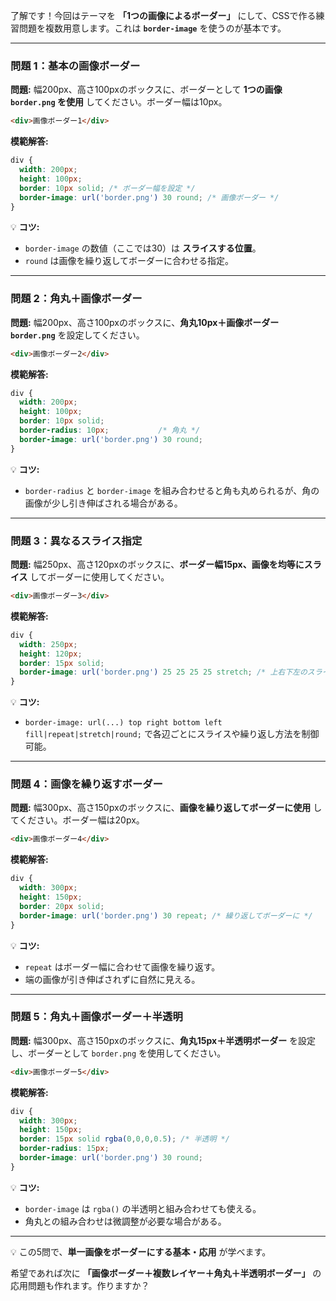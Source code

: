 了解です！今回はテーマを **「1つの画像によるボーダー」** にして、CSSで作る練習問題を複数用意します。これは **`border-image`** を使うのが基本です。

---

### 問題 1：基本の画像ボーダー

**問題:**
幅200px、高さ100pxのボックスに、ボーダーとして **1つの画像 `border.png` を使用** してください。ボーダー幅は10px。

```html
<div>画像ボーダー1</div>
```

**模範解答:**

```css
div {
  width: 200px;
  height: 100px;
  border: 10px solid; /* ボーダー幅を設定 */
  border-image: url('border.png') 30 round; /* 画像ボーダー */
}
```

💡 **コツ:**

* `border-image` の数値（ここでは30）は **スライスする位置**。
* `round` は画像を繰り返してボーダーに合わせる指定。

---

### 問題 2：角丸＋画像ボーダー

**問題:**
幅200px、高さ100pxのボックスに、**角丸10px＋画像ボーダー `border.png`** を設定してください。

```html
<div>画像ボーダー2</div>
```

**模範解答:**

```css
div {
  width: 200px;
  height: 100px;
  border: 10px solid;
  border-radius: 10px;           /* 角丸 */
  border-image: url('border.png') 30 round;
}
```

💡 **コツ:**

* `border-radius` と `border-image` を組み合わせると角も丸められるが、角の画像が少し引き伸ばされる場合がある。

---

### 問題 3：異なるスライス指定

**問題:**
幅250px、高さ120pxのボックスに、**ボーダー幅15px、画像を均等にスライス** してボーダーに使用してください。

```html
<div>画像ボーダー3</div>
```

**模範解答:**

```css
div {
  width: 250px;
  height: 120px;
  border: 15px solid;
  border-image: url('border.png') 25 25 25 25 stretch; /* 上右下左のスライス指定 */
}
```

💡 **コツ:**

* `border-image: url(...) top right bottom left fill|repeat|stretch|round;` で各辺ごとにスライスや繰り返し方法を制御可能。

---

### 問題 4：画像を繰り返すボーダー

**問題:**
幅300px、高さ150pxのボックスに、**画像を繰り返してボーダーに使用** してください。ボーダー幅は20px。

```html
<div>画像ボーダー4</div>
```

**模範解答:**

```css
div {
  width: 300px;
  height: 150px;
  border: 20px solid;
  border-image: url('border.png') 30 repeat; /* 繰り返してボーダーに */
}
```

💡 **コツ:**

* `repeat` はボーダー幅に合わせて画像を繰り返す。
* 端の画像が引き伸ばされずに自然に見える。

---

### 問題 5：角丸＋画像ボーダー＋半透明

**問題:**
幅300px、高さ150pxのボックスに、**角丸15px＋半透明ボーダー** を設定し、ボーダーとして `border.png` を使用してください。

```html
<div>画像ボーダー5</div>
```

**模範解答:**

```css
div {
  width: 300px;
  height: 150px;
  border: 15px solid rgba(0,0,0,0.5); /* 半透明 */
  border-radius: 15px;
  border-image: url('border.png') 30 round;
}
```

💡 **コツ:**

* `border-image` は `rgba()` の半透明と組み合わせても使える。
* 角丸との組み合わせは微調整が必要な場合がある。

---

💡 この5問で、**単一画像をボーダーにする基本・応用** が学べます。

希望であれば次に **「画像ボーダー＋複数レイヤー＋角丸＋半透明ボーダー」** の応用問題も作れます。作りますか？
